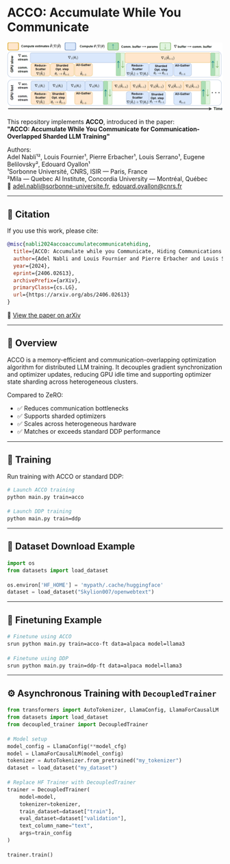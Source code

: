 # ACCO: Accumulate While You Communicate

![ACCO Diagram](./representation_acco.png)

This repository implements **ACCO**, introduced in the paper:  
**"ACCO: Accumulate While You Communicate for Communication-Overlapped Sharded LLM Training"**

Authors:  
Adel Nabli¹², Louis Fournier¹, Pierre Erbacher¹, Louis Serrano¹, Eugene Belilovsky², Edouard Oyallon¹  
¹Sorbonne Université, CNRS, ISIR — Paris, France  
²Mila — Quebec AI Institute, Concordia University — Montréal, Québec  
📧 adel.nabli@sorbonne-universite.fr, edouard.oyallon@cnrs.fr

---

## 📄 Citation

If you use this work, please cite:

```bibtex
@misc{nabli2024accoaccumulatecommunicatehiding,
  title={ACCO: Accumulate while you Communicate, Hiding Communications in Distributed LLM Training}, 
  author={Adel Nabli and Louis Fournier and Pierre Erbacher and Louis Serrano and Eugene Belilovsky and Edouard Oyallon},
  year={2024},
  eprint={2406.02613},
  archivePrefix={arXiv},
  primaryClass={cs.LG},
  url={https://arxiv.org/abs/2406.02613}
}
```

📎 [View the paper on arXiv](https://arxiv.org/abs/2406.02613)

---

## 🚀 Overview

ACCO is a memory-efficient and communication-overlapping optimization algorithm for distributed LLM training. It decouples gradient synchronization and optimizer updates, reducing GPU idle time and supporting optimizer state sharding across heterogeneous clusters.

Compared to ZeRO:
- ✅ Reduces communication bottlenecks  
- ✅ Supports sharded optimizers  
- ✅ Scales across heterogeneous hardware  
- ✅ Matches or exceeds standard DDP performance

---

## 🧪 Training

Run training with ACCO or standard DDP:

```bash
# Launch ACCO training
python main.py train=acco

# Launch DDP training
python main.py train=ddp
```

---

## 📁 Dataset Download Example

```python
import os
from datasets import load_dataset

os.environ['HF_HOME'] = 'mypath/.cache/huggingface'
dataset = load_dataset("Skylion007/openwebtext")
```

---

## 🧼 Finetuning Example

```bash
# Finetune using ACCO
srun python main.py train=acco-ft data=alpaca model=llama3

# Finetune using DDP
srun python main.py train=ddp-ft data=alpaca model=llama3
```

---

## ⚙️ Asynchronous Training with `DecoupledTrainer`

```python
from transformers import AutoTokenizer, LlamaConfig, LlamaForCausalLM
from datasets import load_dataset
from decoupled_trainer import DecoupledTrainer

# Model setup
model_config = LlamaConfig(**model_cfg)
model = LlamaForCausalLM(model_config)
tokenizer = AutoTokenizer.from_pretrained("my_tokenizer")
dataset = load_dataset("my_dataset")

# Replace HF Trainer with DecoupledTrainer
trainer = DecoupledTrainer(
    model=model,
    tokenizer=tokenizer,
    train_dataset=dataset["train"],
    eval_dataset=dataset["validation"],
    text_column_name="text",
    args=train_config
)

trainer.train()
```
